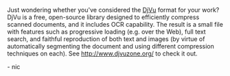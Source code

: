 Just wondering whether you\'ve considered the [DjVu](DjVu "wikilink")
format for your work? DjVu is a free, open-source library designed to
efficiently compress scanned documents, and it includes OCR capability.
The result is a small file with features such as progressive loading
(e.g. over the Web), full text search, and faithful reproduction of both
text and images (by virtue of automatically segmenting the document and
using different compression techniques on each). See
<http://www.djvuzone.org/> to check it out.

\- nic
